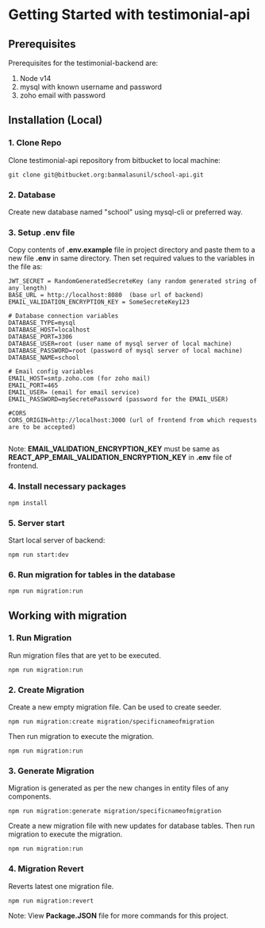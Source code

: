 # Getting Started with testimonial-api
## Prerequisites
Prerequisites for the testimonial-backend are:

1. Node v14
2. mysql with known username and password
3. zoho email with password

## Installation (Local)
### 1. Clone Repo

Clone testimonial-api repository from bitbucket to local machine: 

```
git clone git@bitbucket.org:banmalasunil/school-api.git
```

### 2. Database
Create new database named "school" using mysql-cli or preferred way.
### 3. Setup .env file
Copy contents of **.env.example**   file in project directory and paste them to a new file **.env** in same directory.
Then set required values to the variables in the file as:
```
JWT_SECRET = RandomGeneratedSecreteKey (any random generated string of any length)
BASE_URL = http://localhost:8080  (base url of backend)
EMAIL_VALIDATION_ENCRYPTION_KEY = SomeSecreteKey123

# Database connection variables
DATABASE_TYPE=mysql
DATABASE_HOST=localhost
DATABASE_PORT=3306
DATABASE_USER=root (user name of mysql server of local machine)
DATABASE_PASSWORD=root (password of mysql server of local machine)
DATABASE_NAME=school

# Email config variables
EMAIL_HOST=smtp.zoho.com (for zoho mail)
EMAIL_PORT=465
EMAIL_USER= (email for email service)
EMAIL_PASSWORD=mySecretePassowrd (password for the EMAIL_USER)

#CORS
CORS_ORIGIN=http://localhost:3000 (url of frontend from which requests are to be accepted)


```
Note: **EMAIL_VALIDATION_ENCRYPTION_KEY** must be same as **REACT_APP_EMAIL_VALIDATION_ENCRYPTION_KEY** in **.env** file of frontend.
### 4. Install necessary packages
```
npm install
```
### 5. Server start
Start local server of backend:
```
npm run start:dev

```
### 6. Run migration for tables in the database
```
npm run migration:run
```
## Working with migration
### 1. Run Migration
Run migration files that are yet to be executed.
```
npm run migration:run
```

### 2. Create Migration
Create a new empty migration file. Can be used to create seeder.
```
npm run migration:create migration/specificnameofmigration
```
Then run migration to execute the migration.
```
npm run migration:run
```

### 3. Generate Migration
Migration is generated as per the new changes in entity files of any components.
```
npm run migration:generate migration/specificnameofmigration
```
Create a new migration file with new updates for database tables. Then run migration to execute the migration.
```
npm run migration:run
```

### 4. Migration Revert 
Reverts latest one migration file.
```
npm run migration:revert
```

Note: View **Package.JSON** file for more commands for this project.

